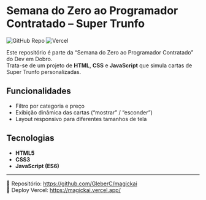 # Semana do Zero ao Programador Contratado – Super Trunfo

![GitHub Repo](https://img.shields.io/badge/GitHub-magickai-181717?style=flat&logo=github)
![Vercel](https://img.shields.io/badge/Live–Vercel-000000?style=flat&logo=vercel)

Este repositório é parte da “Semana do Zero ao Programador Contratado” do Dev em Dobro.  
Trata-se de um projeto de **HTML**, **CSS** e **JavaScript** que simula cartas de Super Trunfo personalizadas.

## Funcionalidades

- Filtro por categoria e preço
- Exibição dinâmica das cartas (“mostrar” / “esconder”)
- Layout responsivo para diferentes tamanhos de tela

## Tecnologias

- **HTML5**  
- **CSS3**  
- **JavaScript (ES6)**  

---

🔗 Repositório: https://github.com/GleberC/magickai  
🚀 Deploy Vercel: https://magickai.vercel.app/  
